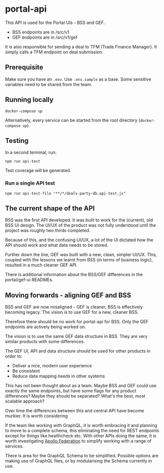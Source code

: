 # portal-api

This API is used for the Portal UIs - BSS and GEF.

- BSS endpoints are in /src/v1
- GEF endpoints are in /src/v1/gef

It is also responsible for sending a deal to TFM (Trade Finance Manager). It simply calls a TFM endpoint on deal submission.

## Prerequisite

Make sure you have an `.env`. Use `.env.sample` as a base. Some sensitive variables need to be shared from the team.

## Running locally

```shell
docker-compose up
```

Alternatively, every service can be started from the root directory (`docker-compose up`).

## Testing

In a second terminal, run:

```shell
npm run api-test
```

Test coverage will be generated.

### **Run a single API test**

```shell
npm run api-test-file "**/*/deals-party-db.api-test.js"
```

## The current shape of the API

BSS was the first API developed. It was built to work for the (current), old BSS UI design. The UI/UX of the product was not fully understood until the project was roughly two thirds completed.

Because of this, and the confusing UI/UX, a lot of the UI dictated how the API should work and what data needs to be stored.

Further down the line, GEF was built with a new, clean, simpler UI/UX. This, coupled with the lessons we learnt from BSS (in terms of business logic), resulted in a much cleaner GEF API.

There is additional information about the BSS/GEF differences in the portal/gef-ui READMEs.

## Moving forwards - aligning GEF and BSS

BSS and GEF are now misaligned - GEF is cleaner, BSS is effectively becoming legacy. The vision is to use GEF for a new, cleaner BSS.

Therefore there should be no work for portal-api for BSS. Only the GEF endpoints are actively being worked on.

The vision is to use the same GEF data structure in BSS. They are very similar products with some differences.

The GEF UI, API and data structure should be used for other products in order to:

- Deliver a nice, modern user experience
- Be consistent
- Reduce data mapping needs in other systems

This has not been thought about as a team. Maybe BSS and GEF could use exactly the same endpoints, but have some flags for any product differences? Maybe they should be separated? What's the best, most scalable approach?

Over time the differences between this and central API have become murkier. It is worth considering

If the team like working with GraphQL, it is worth embracing it and planning to move to a complete schema, this eliminating the need for REST endpoints except for things like healthcheck etc. With other APIs doing the same, it is worth investigating [Apollo Federation](https://www.apollographql.com/docs/federation/) to simplify working with a range of services.

There is area for the GraphQL Schema to be simplified. Possible options are making use of GraphQL files, or by modularising the Schema currently in use.


